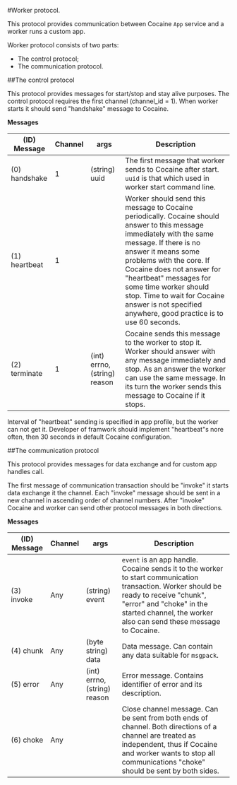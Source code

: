 #Worker protocol.

This protocol provides communication between Cocaine ``App`` service and a worker runs a custom app.

Worker protocol consists of two parts:
  * The control protocol;
  * The communication protocol.

##The control protocol

This protocol provides messages for start/stop and stay alive purposes. The control protocol requires the first channel (channel_id = 1). When worker starts it should send "handshake" message to Cocaine.

**Messages**

|(ID) Message  |Channel|args                         |Description|
|--------------|-------|-----------------------------|-----------|
|(0) handshake |1      |(string) uuid                |The first message that worker sends to Cocaine after start. ``uuid`` is that which used in worker start command line.|
|(1) heartbeat |1      |                             |Worker should send this message to Cocaine periodically. Cocaine should answer to this message immediately with the same message. If there is no answer it means some problems with the core. If Cocaine does not answer for "heartbeat" messages for some time worker should stop. Time to wait for Cocaine answer is not specified anywhere, good practice is to use 60 seconds.|
|(2) terminate |1      |(int) errno, (string) reason | Cocaine sends this message to the worker to stop it. Worker should answer with any message immediately and stop. As an answer the worker can use the same message. In its turn the worker sends this message to Cocaine if it stops.|

Interval of "heartbeat" sending is specified in app profile, but the worker can not get it. Developer of framwork should implement "heartbeat"s nore often, then 30 seconds in default Cocaine configuration.

##The communication protocol

This protocol provides messages for data exchange and for custom app handles call.

The first message of communication transaction should be "invoke" it starts data exchange it the channel. Each "invoke" message should be sent in a new channel in ascending order of channel numbers. After "invoke" Cocaine and worker can send other protocol messages in both directions.

**Messages**

|(ID) Message  |Channel|args                          |Description|
|--------------|-------|------------------------------|-----------|
|(3) invoke    |Any    | (string) event               | ``event`` is an app handle. Cocaine sends it to the worker to start communication transaction. Worker should be ready to receive "chunk", "error" and "choke" in the started channel, the worker also can send these message to Cocaine.|
|(4) chunk     |Any    | (byte string) data           |Data message. Can contain any data suitable for ``msgpack``.|
|(5) error     |Any    | (int) errno, (string) reason |Error message. Contains identifier of error and its description.|
|(6) choke     |Any    |                              |Close channel message. Can be sent from both ends of channel. Both directions of a channel are treated as independent, thus if Cocaine and worker wants to stop all communications "choke" should be sent by both sides.|
